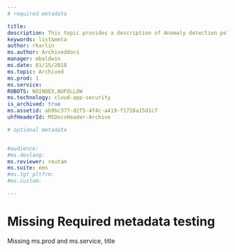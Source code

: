 ```yaml
---
# required metadata

title: 
description: This topic provides a description of Anomaly detection policies and provides reference informati on about the building blocks of an anomaly detection policy.
keywords: list&meta
author: rkarlin
ms.author: Archiveddocs
manager: mbaldwin
ms.date: 01/15/2018
ms.topic: Archived
ms.prod: 1
ms.service: 
ROBOTS: NOINDEX,NOFOLLOW
ms.technology: cloud-app-security
is_archived: true
ms.assetid: ab9bc377-d2f5-4f4c-a419-f1728a15d1c7
uhfHeaderId: MSDocsHeader-Archive

# optional metadata


#audience:
#ms.devlang:
ms.reviewer: reutam
ms.suite: ems
#ms.tgt_pltfrm:
#ms.custom:

---
```


# Missing Required metadata testing

Missing ms.prod and ms.service, title
	


